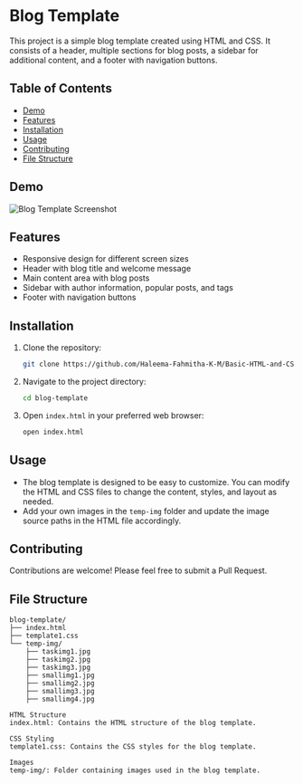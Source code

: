 
# Blog Template

This project is a simple blog template created using HTML and CSS. It consists of a header, multiple sections for blog posts, a sidebar for additional content, and a footer with navigation buttons.

## Table of Contents

- [Demo](#demo)
- [Features](#features)
- [Installation](#installation)
- [Usage](#usage)
- [Contributing](#contributing)
- [File Structure](#file-structure)






## Demo

![Blog Template Screenshot](demo)

## Features

- Responsive design for different screen sizes
- Header with blog title and welcome message
- Main content area with blog posts
- Sidebar with author information, popular posts, and tags
- Footer with navigation buttons

## Installation

1. Clone the repository:

   ```bash
   git clone https://github.com/Haleema-Fahmitha-K-M/Basic-HTML-and-CSS-Templates.git
   ```

2. Navigate to the project directory:

   ```bash
   cd blog-template
   ```

3. Open `index.html` in your preferred web browser:
   ```bash
   open index.html
   ```


## Usage

- The blog template is designed to be easy to customize. You can modify the HTML and CSS files to change the content, styles, and layout as needed.
- Add your own images in the `temp-img` folder and update the image source paths in the HTML file accordingly.


## Contributing

Contributions are welcome! Please feel free to submit a Pull Request.
## File Structure

```plaintext
blog-template/
├── index.html
├── template1.css
└── temp-img/
    ├── taskimg1.jpg
    ├── taskimg2.jpg
    ├── taskimg3.jpg
    ├── smallimg1.jpg
    ├── smallimg2.jpg
    ├── smallimg3.jpg
    ├── smallimg4.jpg

HTML Structure
index.html: Contains the HTML structure of the blog template.

CSS Styling
template1.css: Contains the CSS styles for the blog template.

Images
temp-img/: Folder containing images used in the blog template.




